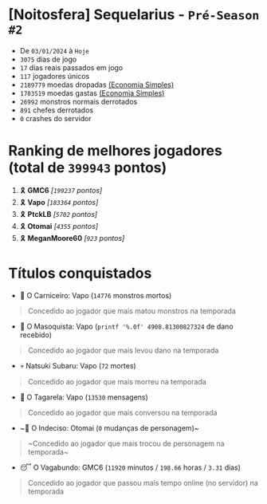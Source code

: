 # [Noitosfera] Sequelarius - `Pré-Season #2`
- De `03/01/2024` à `Hoje`
- `3075` dias de jogo
- `17` dias reais passados em jogo
- `117` jogadores únicos
- `2189779` moedas dropadas [(Economia Simples)](https://github.com/otomay/Economia-Simples)
- `1703519` moedas gastas [(Economia Simples)](https://github.com/otomay/Economia-Simples)
- `26992` monstros normais derrotados
- `891` chefes derrotados
- `0` crashes do servidor

# Ranking de melhores jogadores (total de `399943` pontos)
1. 🎗️ **GMC6** *[`199237` pontos]*
2. 🎗️ **Vapo** *[`183364` pontos]*
3. 🎗️ **PtckLB** *[`5702` pontos]*
4. 🎗️ **Otomai** *[`4355` pontos]*
5. 🎗️ **MeganMoore60** *[`923` pontos]*

# Títulos conquistados
- 👹 O Carniceiro: Vapo (`14776` monstros mortos)
> Concedido ao jogador que mais matou monstros na temporada
- 🥵 O Masoquista: Vapo (`printf '%.0f' 4908.81300827324` de dano recebido)
> Concedido ao jogador que mais levou dano na temporada
- 💀 Natsuki Subaru: Vapo (`72` mortes)
> Concedido ao jogador que mais morreu na temporada
- 🦜 O Tagarela: Vapo (`13530` mensagens)
> Concedido ao jogador que mais conversou na temporada
- ~🤔 O Indeciso: Otomai (`0` mudanças de personagem)~
> ~Concedido ao jogador que mais trocou de personagem na temporada~
- 😴 O Vagabundo: GMC6 (`11920` minutos / `198.66` horas / `3.31` dias)
> Concedido ao jogador que passou mais tempo online (no servidor) na temporada

